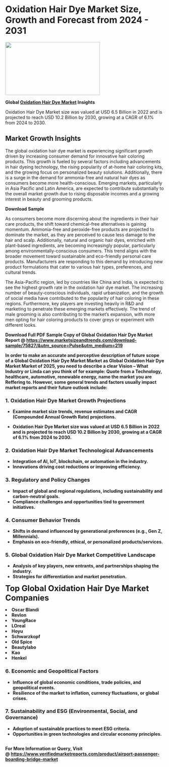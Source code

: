 <H1>Oxidation Hair Dye Market Size, Growth and Forecast from 2024 - 2031</H1><img class="aligncenter size-medium wp-image-584254" src="https://thirdeyenews.in/wp-content/uploads/2024/09/Global-Market-Research-300x168.jpeg" alt="" width="300" height="168" /><p><strong>Global&nbsp;<a href="https://www.marketsizeandtrends.com/download-sample/75827/&amp;utm_source=Pulse&amp;utm_medium=219">Oxidation Hair Dye Market</a> Insights</strong></p><p>Oxidation Hair Dye Market size was valued at USD 6.5 Billion in 2022 and is projected to reach USD 10.2 Billion by 2030, growing at a CAGR of 6.1% from 2024 to 2030.</p><p><h2>Market Growth Insights</h2> <p>The global oxidation hair dye market is experiencing significant growth driven by increasing consumer demand for innovative hair coloring products. This growth is fueled by several factors including advancements in hair dyeing technology, the rising popularity of at-home hair coloring kits, and the growing focus on personalized beauty solutions. Additionally, there is a surge in the demand for ammonia-free and natural hair dyes as consumers become more health-conscious. Emerging markets, particularly in Asia Pacific and Latin America, are expected to contribute substantially to the overall market growth due to rising disposable incomes and a growing interest in beauty and grooming products.</p> <p><strong>Download Sample</strong></p> <p>As consumers become more discerning about the ingredients in their hair care products, the shift toward chemical-free alternatives is gaining momentum. Ammonia-free and peroxide-free products are projected to dominate the market, as they are perceived to cause less damage to the hair and scalp. Additionally, natural and organic hair dyes, enriched with plant-based ingredients, are becoming increasingly popular, particularly among environmentally-conscious consumers. This trend aligns with the broader movement toward sustainable and eco-friendly personal care products. Manufacturers are responding to this demand by introducing new product formulations that cater to various hair types, preferences, and cultural trends.</p> <p>The Asia-Pacific region, led by countries like China and India, is expected to see the highest growth rate in the oxidation hair dye market. The increasing number of beauty-conscious individuals, rapid urbanization, and the growth of social media have contributed to the popularity of hair coloring in these regions. Furthermore, key players are investing heavily in R&D and marketing to penetrate these emerging markets effectively. The trend of male grooming is also contributing to the market’s expansion, with more men opting for hair coloring products to cover greys or experiment with different looks.</p> <p><strong></p><p><span class=""><strong>Download Full PDF Sample Copy of Global Oxidation Hair Dye Market Report</strong> @ <a href="https://www.marketsizeandtrends.com/download-sample/75827/&amp;utm_source=Pulse&amp;utm_medium=219" target="_blank">https://www.marketsizeandtrends.com/download-sample/75827/&amp;utm_source=Pulse&amp;utm_medium=219</a></span></p><p>In order to make an accurate and perceptive description of future scope of a Global&nbsp;Oxidation Hair Dye Market Market as Global&nbsp;Oxidation Hair Dye Market Market of 2025, you need to describe a clear Vision &ndash; What Industry or Linda can you think of for example: Quote from a Technology, healthcare, automotive, renewable energy, name the market you are Reffering to. However, some general trends and factors usually impact market reports and their future outlook include:</p><h3>1.&nbsp;<strong>Oxidation Hair Dye Market Growth Projections</strong></h3><ul><li>Examine market size trends, revenue estimates and CAGR (Compounded Annual Growth Rate) projections.</li><li><p>Oxidation Hair Dye Market size was valued at USD 6.5 Billion in 2022 and is projected to reach USD 10.2 Billion by 2030, growing at a CAGR of 6.1% from 2024 to 2030.</p></li></ul><h3>2.&nbsp;<strong>Oxidation Hair Dye Market Technological Advancements</strong></h3><ul><li>Integration of AI, IoT, blockchain, or automation in the industry.</li><li>Innovations driving cost reductions or improving efficiency.</li></ul><h3>3.&nbsp;<strong>Regulatory and Policy Changes</strong></h3><ul><li>Impact of global and regional regulations, including sustainability and carbon-neutral goals.</li><li>Compliance challenges and opportunities tied to government initiatives.</li></ul><h3>4.&nbsp;<strong>Consumer Behavior Trends</strong></h3><ul><li>Shifts in demand influenced by generational preferences (e.g., Gen Z, Millennials).</li><li>Emphasis on eco-friendly, ethical, or personalized products/services.</li></ul><h3>5.&nbsp;<strong>Global Oxidation Hair Dye Market Competitive Landscape</strong></h3><ul><li>Analysis of key players, new entrants, and partnerships shaping the industry.</li><li>Strategies for differentiation and market penetration.</li></ul><p data-pm-slice="1 1 []"><span style="color: inherit; font-family: inherit; font-size: 25px;">Top Global Oxidation Hair Dye Market Companies</span></p><div class="" data-test-id=""><p><li>Oscar Blandi</li><li> Revlon</li><li> YoungRace</li><li> LOreal</li><li> Hoyu</li><li> Schwarzkopf</li><li> Old Spice</li><li> Beautylabo</li><li> Kao</li><li> Henkel</li></p></div><h3>6.&nbsp;<strong>Economic and Geopolitical Factors</strong></h3><ul><li>Influence of global economic conditions, trade policies, and geopolitical events.</li><li>Resilience of the market to inflation, currency fluctuations, or global crises.</li></ul><h3>7.&nbsp;<strong>Sustainability and ESG (Environmental, Social, and Governance)</strong></h3><ul><li>Adoption of sustainable practices to meet ESG criteria.</li><li>Opportunities in green technologies and circular economy principles.</li></ul><h2><strong style="font-size: 14px;">For More Information or Query, Visit @&nbsp;</strong><a style="background-color: #ffffff; font-size: 14px;" href="https://www.marketsizeandtrends.com/report/oxidation-hair-dye-market/" target="_blank">https://www.verifiedmarketreports.com/product/airport-passenger-boarding-bridge-market</a></h2>
